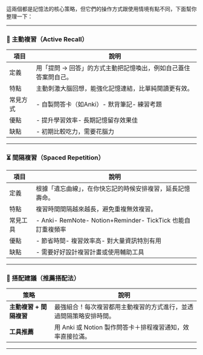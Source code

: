 這兩個都是記憶法的核心策略，但它們的操作方式跟使用情境有點不同，下面幫你整理一下：

---

### 🌟 主動複習（Active Recall）

| 項目   | 說明                                |
| ---- | --------------------------------- |
| 定義   | 用「提問 → 回答」的方式主動把記憶喚出，例如自己蓋住答案問自己。 |
| 特點   | 主動刺激大腦回想，能強化記憶連結，比單純閱讀更有效。        |
| 常見方式 | - 自製問答卡（如Anki）- 默背筆記- 練習考題        |
| 優點   | - 提升學習效率- 長期記憶留存效果佳               |
| 缺點   | - 初期比較吃力，需要花腦力                    |

---

### ⏳ 間隔複習（Spaced Repetition）

| 項目   | 說明                                                  |
| ---- | --------------------------------------------------- |
| 定義   | 根據「遺忘曲線」，在你快忘記的時候安排複習，延長記憶壽命。                       |
| 特點   | 複習時間間隔越來越長，避免重複無效複習。                                |
| 常見工具 | - Anki- RemNote- Notion+Reminder- TickTick 也能自訂重複頻率 |
| 優點   | - 節省時間- 複習效率高- 對大量資訊特別有用                            |
| 缺點   | - 需要好好設計複習計畫或使用輔助工具                                 |

---

### 📌 搭配建議（推薦搭配法）

|策略|說明|
|---|---|
|**主動複習 + 間隔複習**|最強組合！每次複習都用主動複習的方式進行，並透過間隔策略安排時間。|
|**工具推薦**|用 Anki 或 Notion 製作問答卡＋排程複習通知，效率直接拉滿。|

---